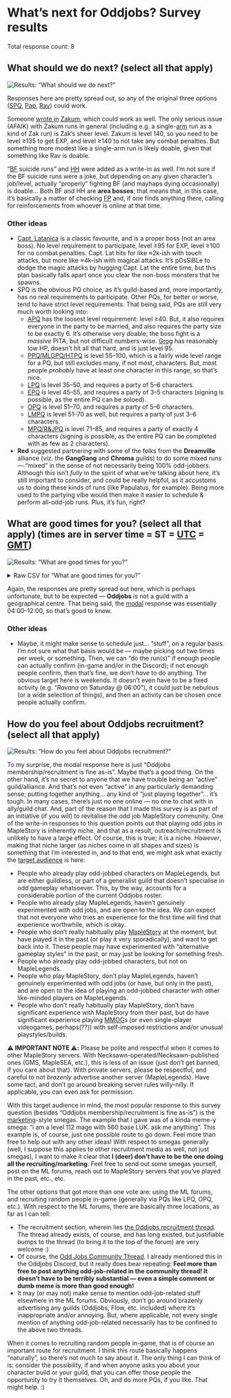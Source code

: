 # What’s next for Oddjobs? Survey results

Total response count: 8

## What should we do next? (select all that apply)

![Results: “What should we do next?”](q0.svg "Results: “What should we do next?”")

Responses here are pretty spread out, so any of the original three options ([SPQ](https://maplelegends.com/lib/map?id=990000000), [Pap](https://maplelegends.com/lib/monster?id=8500001), [Rav](https://maplelegends.com/lib/monster?id=9420014)) could work.

Someone [wrote in](https://en.wikipedia.org/wiki/Write-in_candidate) [Zakum](https://maplelegends.com/lib/monster?id=8800000), which could work as well. The only serious issue (AFAIK) with Zakum runs in general (including e.g. a single-[arm](https://maplelegends.com/lib/monster?id=8800003) run as a kind of Zak run) is Zak’s sheer level. Zakum is level 140, so you need to be level ≥135 to get EXP, and level ≥140 to not take any combat penalties. But something more modest like a single-arm run is likely doable, given that something like Rav is doable.

“[BF](https://maplelegends.com/lib/monster?id=9400575) suicide runs” and [HH](https://maplelegends.com/lib/monster?id=9400549) were added as a write-in as well. I’m not sure if the BF suicide runs were a joke, but depending on any given character’s job/level, actually “properly” fighting BF (and mayhaps dying occasionally) is doable… Both BF and HH are **area bosses**; that means that, in this case, it’s basically a matter of checking [FP](https://maplelegends.com/lib/map?id=610010005) and, if one finds anything there, calling for reinforcements from whoever is online at that time.

### Other ideas

- [Capt. Latanica](https://maplelegends.com/lib/monster?id=9420513) is a classic favourite, and is a proper boss (not an area boss). No level requirement to participate, level ≥95 for EXP, level ≥100 for no combat penalties. Capt. Lat hits for like ≈2k-ish with touch attacks, but more like ≈4k-ish with magical attacks. It’s pOsSiBLe to dodge the magic attacks by hugging Capt. Lat the entire time, but this plan basically falls apart once you clear the non-boss monsters that he spawns.
- SPQ is the obvious PQ choice, as it’s guild-based and, more importantly, has no real requirements to participate. Other PQs, for better or worse, tend to have strict level requirements. That being said, PQs are still very much worth looking into:
    - [APQ](https://maplelegends.com/lib/map?id=670010100) has the loosest level requirement: level ≥40. But, it also requires everyone in the party to be married, and also requires the party size to be exactly 6. It’s otherwise very doable; the boss fight is a _massive_ PITA, but not difficult numbers-wise. [Grog](https://maplelegends.com/lib/monster?id=9400514) has reasonably low HP, doesn’t hit all that hard, and is just level 95.
    - [PPQ/MLGPQ/HTPQ](https://maplelegends.com/lib/map?id=251010404) is level 55–100, which is a fairly wide level range for a PQ, but still excludes many, if not most, characters. But, most people _probably_ have at least one character in this range, so that’s nice.
    - [LPQ](https://maplelegends.com/lib/map?id=221024500) is level 35–50, and requires a party of 5–6 characters.
    - [EPQ](https://maplelegends.com/lib/map?id=930000600) is level 45–55, and requires a party of 3–5 characters (signing is possible, as the entire PQ can be soloed).
    - [OPQ](https://maplelegends.com/lib/map?id=200080101) is level 51–70, and requires a party of 5–6 characters.
    - [LMPQ](https://maplelegends.com/lib/map?id=220000000) is level 51–70 as well, but requires a party of just 3–6 characters.
    - [MPQ/R&JPQ](https://maplelegends.com/lib/map?id=261000021) is level 71–85, and requires a party of exactly 4 characters (signing is possible, as the entire PQ can be completed with as few as 2 characters).
- **Red** suggested partnering with some of the folks from the **Dreamville** alliance (viz. the **GangGang** and **Chroma** guilds) to do some mixed runs — “mixed” in the sense of not necessarily being 100% odd-jobbers. Although this isn’t _fully_ in the spirit of what we’re talking about here, it’s still important to consider, and could be really helpful, as it accustoms us to doing these kinds of runs (like Papulatus, for example). Being more used to the partying vibe would then make it easier to schedule & perform all-odd-job runs. Plus, it’s fun, right?

## What are good times for you? (select all that apply) (times are in server time = ST = [UTC](https://en.wikipedia.org/wiki/Coordinated_Universal_Time) = [GMT](https://en.wikipedia.org/wiki/Greenwich_Mean_Time))

![Results: “What are good times for you?”](q1.png "Results: “What are good times for you?”")

<details>
<summary>Raw CSV for “What are good times for you?”</summary>

```csv
timeframe,response count
00:00–04:00,3
04:00–08:00,5
08:00–12:00,5
12:00–16:00,3
16:00–20:00,3
20:00–00:00,4
```

</details>

Again, the responses are pretty spread out here, which is perhaps unfortunate, but to be expected — **Oddjobs** is not a guild with a geographical centre. That being said, the [modal][mode] response was essentially 04:00–12:00, so that’s good to know.

### Other ideas

- Maybe, it might make sense to schedule just… “stuff”, on a regular basis. I’m not sure what that basis would be — maybe picking out two times per week, or something. Then, we can “do the run(s)” if enough people can actually confirm (in-game and/or in the Discord); if not enough people confirm, then that’s fine, we don’t _have_ to do anything. The obvious target here is weekends. It doesn’t even have to be a fixed activity (e.g. “_Ravana_ on Saturday @ 06:00”), it could just be nebulous (or a wide selection of things), and then an activity can be chosen once people actually confirm.

[mode]: https://en.wikipedia.org/wiki/Mode_(statistics)

## How do you feel about Oddjobs recruitment? (select all that apply)

![Results: “How do you feel about Oddjobs recruitment?”](q2.svg "Results: “How do you feel about Oddjobs recruitment?”")

To my surprise, the modal response here is just “Oddjobs membership/recruitment is fine as-is”. Maybe that’s a good thing. On the other hand, it’s no secret to anyone that we have trouble being an “active” guild/alliance. And that’s not even “active” in any particularly demanding sense; putting together anything… any kind of “just playing together”… it’s tough. In many cases, there’s just no one online — no one to chat with in ally/guild chat. And, part of the reason that I made this survey is as part of an initiative (if you will) to revitalise the odd job MapleStory community. One of the write-in responses to this question points out that playing odd jobs in MapleStory is inherently niche, and that as a result, outreach/recruitment is unlikely to have a large effect. Of course, this is true; it is a niche. _However_, making that niche larger (as niches come in all shapes and sizes) is something that I’m interested in, and to that end, we might ask what exactly the [target audience](https://en.wikipedia.org/wiki/Target_audience) is here:

- People who already play odd-jobbed characters on MapleLegends, but are either guildless, or part of a generalist guild that doesn’t specialise in odd gameplay whatsoever. This, by the way, accounts for a considerable portion of the current Oddjobs roster.
- People who already play MapleLegends, haven’t genuinely experimented with odd jobs, and are open to the idea. We can expect that not everyone who tries an experience for the first time will find that experience worthwhile, which is okay.
- People who don’t really habitually play [MapleStory](https://en.wikipedia.org/wiki/MapleStory) at the moment, but have played it in the past (or play it very sporadically), and want to get back into it. These people may have experimented with “alternative gameplay styles” in the past, or may just be looking for something fresh.
- People who already play odd-jobbed characters, but not on MapleLegends.
- People who play MapleStory, don’t play MapleLegends, haven’t genuinely experimented with odd jobs (or have, but only in the past), and are open to the idea of playing an odd-jobbed character with other like-minded players on MapleLegends.
- People who don’t really habitually play MapleStory, don’t have significant experience with MapleStory from their past, but do have significant experience playing [MMOG](https://en.wikipedia.org/wiki/Massively_multiplayer_online_game)s (or even single-player videogames, perhaps(??)) with self-imposed restrictions and/or unusual playstyles/builds.

**⚠️ IMPORTANT NOTE ⚠️:** Please be polite and respectful when it comes to other MapleStory servers. With Necksawn-operated/Necksawn-published ones (GMS, MapleSEA, etc.), this is less of an issue (just don’t get banned, if you care about that). With private servers, please be respectful, and careful to not _brazenly_ advertise another server (MapleLegends). Have some tact, and don’t go around breaking server rules willy-nilly. If applicable, you can even ask for permission.

With this target audience in mind, the most popular response to this survey question (besides “Oddjobs membership/recruitment is fine as-is”) is the [marketing](https://en.wikipedia.org/wiki/Marketing)-style smegas. The example that I gave was of a kinda meme-y smega: “i am a level 112 mage with 560 base LUK. ask me anything”. This example is, of course, just one possible route to go down. Feel more than free to help out with any other ideas! With respect to smegas generally (well, I suppose this applies to other recruitment media as well, not just smegas), I want to make it clear that **I (deer) don’t have to be the one doing all the recruiting/marketing**. Feel free to send out some smegas yourself, post on the ML forums, reach out to MapleStory servers that you’ve played in the past, etc., etc.

The other options that got more than one vote are: using the ML forums, and recruiting random people in-game (generally via PQs like LPQ, OPQ, etc.). With respect to the ML forums, there are basically three locations, as far as I can tell:

- The recruitment section, wherein lies [the Oddjobs recruitment thread](https://forum.maplelegends.com/index.php?threads/oddjobs.34994/). The thread already exists, of course, and has long existed, but justifiable bumps to the thread (to bring it to the top of the forum) are very welcome :)
- Of course, the [Odd Jobs Community Thread](https://forum.maplelegends.com/index.php?threads/odd-jobs-community-thread.36495/). I already mentioned this in the Oddjobs Discord, but it really does bear repeating: **Feel more than free to post anything odd-job-related in the community thread! It doesn’t have to be terribly substantial — even a simple comment or dumb meme is more than good enough!**
- It may (or may not) make sense to mention odd-job-related stuff elsewhere in the ML forums. Obviously, don’t go around brazenly advertising any guilds (Oddjobs, Flow, etc. included) where it’s inappropriate and/or annoying. But, where applicable, not every single mention of anything odd-job-related necessarily has to be confined to the above two threads.

When it comes to recruiting random people in-game, that is of course an important route for recruitment. I think this route basically happens “naturally”, so there’s not much to say about it. The only thing I can think of is: consider the possibility, if and when anyone asks you about your character build or your guild, that you can offer those people the opportunity to try it themselves. Oh, and do more PQs, if you like. That might help. :)
